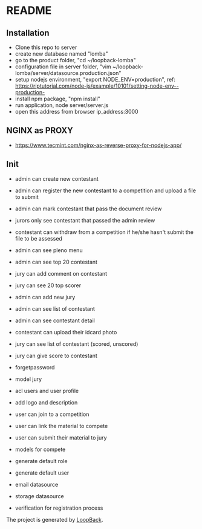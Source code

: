 # README

## Installation
- Clone this repo to server
- create new database named "lomba"
- go to the product folder, "cd ~/loopback-lomba"
- configuration file in server folder, "vim ~/loopback-lomba/server/datasource.production.json"
- setup nodejs environment, "export NODE_ENV=production", ref: https://riptutorial.com/node-js/example/10101/setting-node-env--production-
- install npm package, "npm install"
- run application, node server/server.js
- open this address from browser ip_address:3000

## NGINX as PROXY
- https://www.tecmint.com/nginx-as-reverse-proxy-for-nodejs-app/


## Init

- admin can create new contestant
- admin can register the new contestant to a competition and upload a file to submit

- admin can mark contestant that pass the document review
- jurors only see contestant that passed the admin review
- contestant can withdraw from a competition if he/she hasn't submit the file to be assessed

- admin can see pleno menu
- admin can see top 20 contestant

- jury can add comment on contestant
- jury can see 20 top scorer
- admin can add new jury

- admin can see list of contestant
- admin can see contestant detail
- contestant can upload their idcard photo
- jury can see list of contestant (scored, unscored)
- jury can give score to contestant

- forgetpassword

- model jury
- acl users and user profile

- add logo and description
- user can join to a competition
- user can link the material to compete
- user can submit their material to jury

- models for compete

- generate default role
- generate default user
- email datasource
- storage datasource
- verification for registration process

The project is generated by [LoopBack](http://loopback.io).
